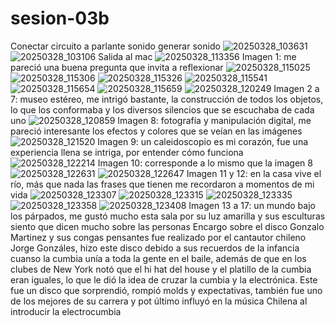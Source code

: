 # sesion-03b
Conectar circuito a parlante sonido generar sonido
![20250328_103631](https://github.com/user-attachments/assets/67824e78-0fa7-4255-bae8-8d0a3a654fc3)
![20250328_103106](https://github.com/user-attachments/assets/eeef162e-a21f-48d8-b2a5-218cf39ba59e)
Salida al mac
![20250328_113356](https://github.com/user-attachments/assets/74a5627a-28de-4dad-a964-e2256bee0bc8)
Imagen 1: me pareció una buena pregunta que invita a reflexionar
![20250328_115025](https://github.com/user-attachments/assets/2ab1ab83-f6cd-46e7-b4e9-4083ddd01291)
![20250328_115306](https://github.com/user-attachments/assets/5b31b9ec-b12e-4b9c-8b32-bda7e3d58931)
![20250328_115326](https://github.com/user-attachments/assets/c4674dac-6e2d-4c75-8ae0-bb64792c3bb3)
![20250328_115541](https://github.com/user-attachments/assets/751df378-e485-4517-8ddf-4af44d873afa)
![20250328_115654](https://github.com/user-attachments/assets/863461e2-bcda-431f-a791-833df1298787)
![20250328_115659](https://github.com/user-attachments/assets/248918fe-3553-4413-aff4-e93cb39d9917)
![20250328_120249](https://github.com/user-attachments/assets/94f53c40-2fd8-4589-a0fd-198eba19a6b8)
Imagen 2 a 7: museo estéreo, me intrigó bastante, la construcción de todos los objetos, lo que los conformaba y los diversos silencios que se escuchaba de cada uno
![20250328_120859](https://github.com/user-attachments/assets/db49949c-1a22-4c89-addc-db47264bc894)
Imagen 8: fotografía y manipulación digital, me pareció interesante los efectos y colores que se veían en las imágenes
![20250328_121520](https://github.com/user-attachments/assets/18f1b198-04de-4afd-870a-a9e415cbf2b5)
Imagen 9: un caleidoscopio es mi corazón, fue una experiencia llena se intriga, por entender cómo funciona
![20250328_122214](https://github.com/user-attachments/assets/92bad2bd-2485-45cf-b55f-2eefeffe6dbd)
Imagen 10: corresponde a lo mismo que la imagen 8
![20250328_122631](https://github.com/user-attachments/assets/ef9b2f2f-d2f6-4b3f-957c-0a2fd0fd3639)
![20250328_122647](https://github.com/user-attachments/assets/590b2ff9-e082-4a4f-85c0-5f9d59fef2ac)
Imagen 11 y 12: en la casa vive el río, más que nada las frases que tienen me recordaron a momentos de mi vida
![20250328_123307](https://github.com/user-attachments/assets/24ebd545-2bab-44a9-b551-2db364f3b673)
![20250328_123315](https://github.com/user-attachments/assets/259cb4ad-1a61-439c-9616-24662fd77587)
![20250328_123335](https://github.com/user-attachments/assets/74c83257-891a-4e2a-805c-0a3f22aa25ea)
![20250328_123358](https://github.com/user-attachments/assets/e4126f71-fdc3-4a39-a878-6509578f6dee)
![20250328_123408](https://github.com/user-attachments/assets/44628a77-0b1d-40f4-b4f3-ab8641ddffb2)
Imagen 13 a 17: un mundo bajo los párpados, me gustó mucho esta sala por su luz amarilla y sus esculturas siento que dicen mucho sobre las personas
Encargo sobre el disco Gonzalo Martinez y sus congas pensantes fue realizado por el cantautor chileno Jorge Gonzáles, hizo este disco debido a sus recuerdos de la infancia cuanso la cumbia unía a toda la gente en el baile, además de que en los clubes de New York notó que el hi hat del house y el platillo de la cumbia eran iguales, lo que le dió la idea de cruzar la cumbia y la electrónica. Este fue un disco que sorprendió, rompió molds y expectativas, también fue uno de los mejores de su carrera y pot último influyó en la música Chilena al introducir la electrocumbia
